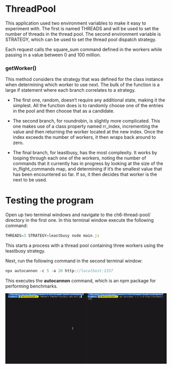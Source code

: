 # ThreadPool

This application used two environment variables to make it easy to experiment with. The first is named THREADS and will be used to set the number of threads in the thread pool. The second environment variable is STRATEGY, which can be used to set the thread pool dispatch strategy.

Each request calls the square_sum command defined in the workers while passing in a value between 0 and 100 million.

### getWorker()

This method considers the strategy that was defined for the class instance when determining which worker to use next. The bulk of the function is a large if statement where each branch correlates to a strategy.

- The first one, random, doesn’t require any additional state, making it the simplest. All the function does is to randomly choose one of the entries in the pool and then choose that as a candidate.

- The second branch, for roundrobin, is slightly more complicated. This one makes use of a class property named rr_index, incrementing the value and then returning the worker located at the new index. Once the index exceeds the number of workers, it then wraps back around to zero.

- The final branch, for leastbusy, has the most complexity. It works by looping through each one of the workers, noting the number of commands that it currently has in progress by looking at the size of the in_flight_commands map, and determining if it’s the smallest value that has been encountered so far. If so, it then decides that worker is the next to be used.

# Testing the program

Open up two terminal windows and navigate to the ch6-thread-pool/ directory in the first one. In this terminal window execute the following command:

```js
THREADS=3 STRATEGY=leastbusy node main.js
```

This starts a process with a thread pool containing three workers using the leastbusy strategy.

Next, run the following command in the second terminal window:

```js
npx autocannon -c 5 -a 20 http://localhost:1337
```

This executes the **autocannon** command, which is an npm package for performing benchmarks.

![Alt Text](../../../images/Multithreaded/NodeJS/ThreadPool.gif)
